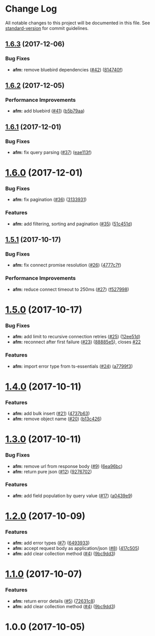 # Change Log

All notable changes to this project will be documented in this file. See [standard-version](https://github.com/conventional-changelog/standard-version) for commit guidelines.

<a name="1.6.3"></a>
## [1.6.3](https://github.com/azure-seed/azure-functions-mongooser/compare/v1.6.2...v1.6.3) (2017-12-06)


### Bug Fixes

* **afm:** remove bluebird dependencies ([#42](https://github.com/azure-seed/azure-functions-mongooser/issues/42)) ([814740f](https://github.com/azure-seed/azure-functions-mongooser/commit/814740f))



<a name="1.6.2"></a>
## [1.6.2](https://github.com/azure-seed/azure-functions-mongooser/compare/v1.6.1...v1.6.2) (2017-12-05)


### Performance Improvements

* **afm:** add bluebird ([#41](https://github.com/azure-seed/azure-functions-mongooser/issues/41)) ([b5b79aa](https://github.com/azure-seed/azure-functions-mongooser/commit/b5b79aa))



<a name="1.6.1"></a>
## [1.6.1](https://github.com/azure-seed/azure-functions-mongooser/compare/v1.6.0...v1.6.1) (2017-12-01)


### Bug Fixes

* **afm:** fix query parsing ([#37](https://github.com/azure-seed/azure-functions-mongooser/issues/37)) ([eae113f](https://github.com/azure-seed/azure-functions-mongooser/commit/eae113f))



<a name="1.6.0"></a>
# [1.6.0](https://github.com/azure-seed/azure-functions-mongooser/compare/v1.5.1...v1.6.0) (2017-12-01)


### Bug Fixes

* **afm:** fix pagination ([#36](https://github.com/azure-seed/azure-functions-mongooser/issues/36)) ([3133931](https://github.com/azure-seed/azure-functions-mongooser/commit/3133931))


### Features

* **afm:** add filtering, sorting and pagination ([#35](https://github.com/azure-seed/azure-functions-mongooser/issues/35)) ([51c451d](https://github.com/azure-seed/azure-functions-mongooser/commit/51c451d))



<a name="1.5.1"></a>
## [1.5.1](https://github.com/azure-seed/azure-functions-mongooser/compare/v1.5.0...v1.5.1) (2017-10-17)


### Bug Fixes

* **afm:** fix connect promise resolution ([#26](https://github.com/azure-seed/azure-functions-mongooser/issues/26)) ([4777c7f](https://github.com/azure-seed/azure-functions-mongooser/commit/4777c7f))


### Performance Improvements

* **afm:** reduce connect timeout to 250ms ([#27](https://github.com/azure-seed/azure-functions-mongooser/issues/27)) ([f527998](https://github.com/azure-seed/azure-functions-mongooser/commit/f527998))



<a name="1.5.0"></a>
# [1.5.0](https://github.com/azure-seed/azure-functions-mongooser/compare/v1.4.0...v1.5.0) (2017-10-17)


### Bug Fixes

* **afm:** add limit to recursive connection retries ([#25](https://github.com/azure-seed/azure-functions-mongooser/issues/25)) ([12ee51d](https://github.com/azure-seed/azure-functions-mongooser/commit/12ee51d))
* **afm:** reconnect after first failure ([#23](https://github.com/azure-seed/azure-functions-mongooser/issues/23)) ([88885e5](https://github.com/azure-seed/azure-functions-mongooser/commit/88885e5)), closes [#22](https://github.com/azure-seed/azure-functions-mongooser/issues/22)


### Features

* **afm:** import error type from ts-essentials ([#24](https://github.com/azure-seed/azure-functions-mongooser/issues/24)) ([a7799f3](https://github.com/azure-seed/azure-functions-mongooser/commit/a7799f3))



<a name="1.4.0"></a>
# [1.4.0](https://github.com/azure-seed/azure-functions-mongooser/compare/v1.3.0...v1.4.0) (2017-10-11)


### Features

* **afm:** add bulk insert ([#21](https://github.com/azure-seed/azure-functions-mongooser/issues/21)) ([4737b63](https://github.com/azure-seed/azure-functions-mongooser/commit/4737b63))
* **afm:** remove object name ([#20](https://github.com/azure-seed/azure-functions-mongooser/issues/20)) ([b13c426](https://github.com/azure-seed/azure-functions-mongooser/commit/b13c426))



<a name="1.3.0"></a>
# [1.3.0](https://github.com/azure-seed/azure-functions-mongooser/compare/v1.2.0...v1.3.0) (2017-10-11)


### Bug Fixes

* **afm:** remove url from response body ([#9](https://github.com/azure-seed/azure-functions-mongooser/issues/9)) ([6ea96bc](https://github.com/azure-seed/azure-functions-mongooser/commit/6ea96bc))
* **afm:** return pure json ([#12](https://github.com/azure-seed/azure-functions-mongooser/issues/12)) ([9276702](https://github.com/azure-seed/azure-functions-mongooser/commit/9276702))


### Features

* **afm:** add field population by query value ([#17](https://github.com/azure-seed/azure-functions-mongooser/issues/17)) ([a0439e9](https://github.com/azure-seed/azure-functions-mongooser/commit/a0439e9))



<a name="1.2.0"></a>
# [1.2.0](https://github.com/azure-seed/azure-functions-mongooser/compare/v1.1.0...v1.2.0) (2017-10-09)


### Features

* **afm:** add error types ([#7](https://github.com/azure-seed/azure-functions-mongooser/issues/7)) ([6493933](https://github.com/azure-seed/azure-functions-mongooser/commit/6493933))
* **afm:** accept request body as application/json ([#8](https://github.com/azure-seed/azure-functions-mongooser/issues/8)) ([417c505](https://github.com/azure-seed/azure-functions-mongooser/commit/417c505))
* **afm:** add clear collection method ([#4](https://github.com/azure-seed/azure-functions-mongooser/issues/4)) ([9bc9dd3](https://github.com/azure-seed/azure-functions-mongooser/commit/9bc9dd3))



<a name="1.1.0"></a>
# [1.1.0](https://github.com/azure-seed/azure-functions-mongooser/compare/v1.0.0...v1.1.0) (2017-10-07)


### Features

* **afm:** return error details ([#5](https://github.com/azure-seed/azure-functions-mongooser/issues/5)) ([72631c8](https://github.com/azure-seed/azure-functions-mongooser/commit/72631c8))
* **afm:** add clear collection method ([#4](https://github.com/azure-seed/azure-functions-mongooser/issues/4)) ([9bc9dd3](https://github.com/azure-seed/azure-functions-mongooser/commit/9bc9dd3))



<a name="1.0.0"></a>
# 1.0.0 (2017-10-05)
